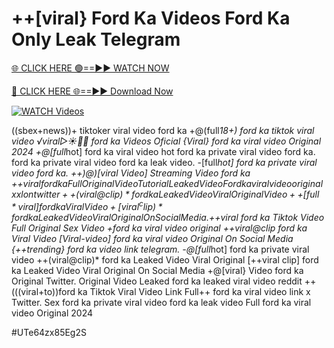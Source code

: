 # ++[viral} Ford Ka Videos Ford Ka Only Leak Telegram


[🌐 CLICK HERE 🟢==►► WATCH NOW](https://gitload.pages.dev/)

[🔴 CLICK HERE 🌐==►► Download Now](https://gitload.pages.dev/)

[![WATCH Videos](https://i.imgur.com/dJHk4Zq.gif)](https://gitload.pages.dev/)



























((sbex+news))+ tiktoker viral video ford ka +@(full*18+) ford ka tiktok viral video ️√viral▷☀️👄💥 ford ka Videos Oficial {Viral} ford ka viral video Original 2024 +@[full*hot] ford ka viral video
hot ford ka private viral video ford ka.
ford ka private viral video ford ka leak video.
-[full*hot] ford ka private viral video ford ka. ++)@)[viral Video] Streaming Video ford ka +$+viral ford ka Full Original Video Tutorial Leaked Video Ford ka viral video original xxl on twitter ++(viral@clip)* ford ka Leaked Video Viral Original Video ++[full*viral] ford ka Viral Video
+[viral^clip)* ford ka Leaked Video Viral Original On Social Media. +$+viral ford ka Tiktok Video Full Original Sex Video
+ford ka viral video original
++viral@clip ford ka Viral Video [Viral-video] ford ka viral video Original On Social Media
{++trending} ford ka video link telegram.
-@[full*hot] ford ka private viral video
++(viral@clip)* ford ka Leaked Video Viral Original [++viral clip] ford ka Leaked Video Viral Original On Social Media
+@[viral} Video ford ka Original Twitter. Original Video Leaked ford ka leaked viral video reddit ++(((viral+to))ford ka Tiktok Viral Video Link
Full++ ford ka viral video link x Twitter.
Sex ford ka private viral video ford ka leak video Full ford ka viral video Original 2024


#UTe64zx85Eg2S
